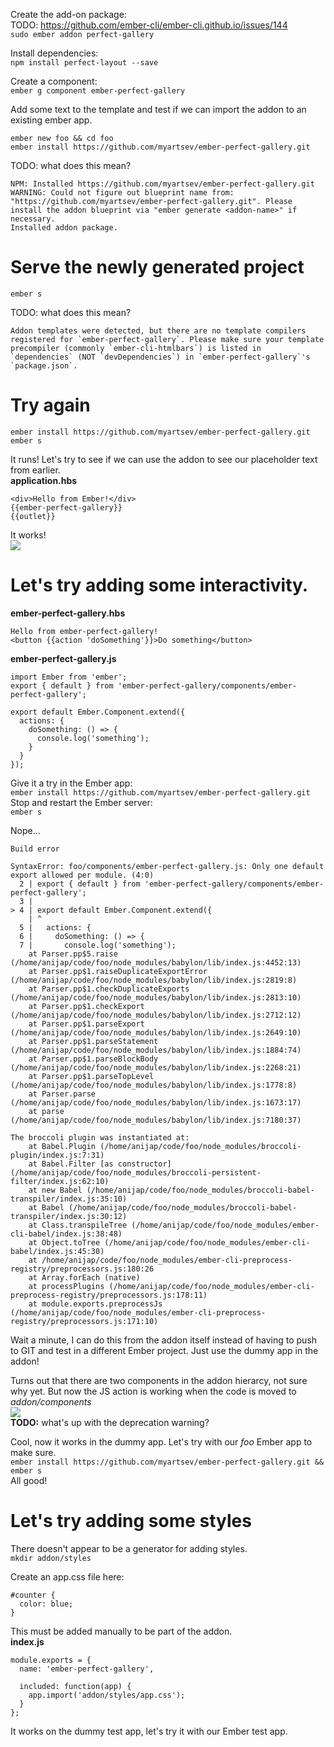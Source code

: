 Create the add-on package:<br>
TODO: <https://github.com/ember-cli/ember-cli.github.io/issues/144><br>
`sudo ember addon perfect-gallery`

Install dependencies:<br>
`npm install perfect-layout --save`

Create a component:<br>
`ember g component ember-perfect-gallery`

Add some text to the template and test if we can import the addon to an existing ember app.

`ember new foo && cd foo`<br>
`ember install https://github.com/myartsev/ember-perfect-gallery.git`

TODO: what does this mean?

```
NPM: Installed https://github.com/myartsev/ember-perfect-gallery.git
WARNING: Could not figure out blueprint name from: "https://github.com/myartsev/ember-perfect-gallery.git". Please install the addon blueprint via "ember generate <addon-name>" if necessary.
Installed addon package.
```

# Serve the newly generated project

`ember s`

TODO: what does this mean?

```
Addon templates were detected, but there are no template compilers registered for `ember-perfect-gallery`. Please make sure your template precompiler (commonly `ember-cli-htmlbars`) is listed in `dependencies` (NOT `devDependencies`) in `ember-perfect-gallery`'s `package.json`.
```

# Try again

`ember install https://github.com/myartsev/ember-perfect-gallery.git`<br>
`ember s`

It runs! Let's try to see if we can use the addon to see our placeholder text from earlier.<br>
**application.hbs**

```
<div>Hello from Ember!</div>
{{ember-perfect-gallery}}
{{outlet}}
```

It works!<br>
![](1.png)

# Let's try adding some interactivity.

**ember-perfect-gallery.hbs**

```
Hello from ember-perfect-gallery!
<button {{action 'doSomething'}}>Do something</button>
```

**ember-perfect-gallery.js**

```
import Ember from 'ember';
export { default } from 'ember-perfect-gallery/components/ember-perfect-gallery';

export default Ember.Component.extend({
  actions: {
    doSomething: () => {
      console.log('something');
    }
  }
});
```

Give it a try in the Ember app:<br>
`ember install https://github.com/myartsev/ember-perfect-gallery.git` Stop and restart the Ember server:<br>
`ember s`

Nope...

```
Build error

SyntaxError: foo/components/ember-perfect-gallery.js: Only one default export allowed per module. (4:0)
  2 | export { default } from 'ember-perfect-gallery/components/ember-perfect-gallery';
  3 |
> 4 | export default Ember.Component.extend({
    | ^
  5 |   actions: {
  6 |     doSomething: () => {
  7 |       console.log('something');
    at Parser.pp$5.raise (/home/anijap/code/foo/node_modules/babylon/lib/index.js:4452:13)
    at Parser.pp$1.raiseDuplicateExportError (/home/anijap/code/foo/node_modules/babylon/lib/index.js:2819:8)
    at Parser.pp$1.checkDuplicateExports (/home/anijap/code/foo/node_modules/babylon/lib/index.js:2813:10)
    at Parser.pp$1.checkExport (/home/anijap/code/foo/node_modules/babylon/lib/index.js:2712:12)
    at Parser.pp$1.parseExport (/home/anijap/code/foo/node_modules/babylon/lib/index.js:2649:10)
    at Parser.pp$1.parseStatement (/home/anijap/code/foo/node_modules/babylon/lib/index.js:1884:74)
    at Parser.pp$1.parseBlockBody (/home/anijap/code/foo/node_modules/babylon/lib/index.js:2268:21)
    at Parser.pp$1.parseTopLevel (/home/anijap/code/foo/node_modules/babylon/lib/index.js:1778:8)
    at Parser.parse (/home/anijap/code/foo/node_modules/babylon/lib/index.js:1673:17)
    at parse (/home/anijap/code/foo/node_modules/babylon/lib/index.js:7180:37)

The broccoli plugin was instantiated at:
    at Babel.Plugin (/home/anijap/code/foo/node_modules/broccoli-plugin/index.js:7:31)
    at Babel.Filter [as constructor] (/home/anijap/code/foo/node_modules/broccoli-persistent-filter/index.js:62:10)
    at new Babel (/home/anijap/code/foo/node_modules/broccoli-babel-transpiler/index.js:35:10)
    at Babel (/home/anijap/code/foo/node_modules/broccoli-babel-transpiler/index.js:30:12)
    at Class.transpileTree (/home/anijap/code/foo/node_modules/ember-cli-babel/index.js:38:48)
    at Object.toTree (/home/anijap/code/foo/node_modules/ember-cli-babel/index.js:45:30)
    at /home/anijap/code/foo/node_modules/ember-cli-preprocess-registry/preprocessors.js:180:26
    at Array.forEach (native)
    at processPlugins (/home/anijap/code/foo/node_modules/ember-cli-preprocess-registry/preprocessors.js:178:11)
    at module.exports.preprocessJs (/home/anijap/code/foo/node_modules/ember-cli-preprocess-registry/preprocessors.js:171:10)
```

Wait a minute, I can do this from the addon itself instead of having to push to GIT and test in a different Ember project. Just use the dummy app in the addon!

Turns out that there are two components in the addon hierarcy, not sure why yet. But now the JS action is working when the code is moved to _addon/components_<br>
![](2.png)<br>
**TODO:** what's up with the deprecation warning?

Cool, now it works in the dummy app. Let's try with our _foo_ Ember app to make sure.<br>
`ember install https://github.com/myartsev/ember-perfect-gallery.git && ember s`<br>
All good!

# Let's try adding some styles

There doesn't appear to be a generator for adding styles.<br>
`mkdir addon/styles`

Create an app.css file here:

```
#counter {
  color: blue;
}
```

This must be added manually to be part of the addon.<br>
**index.js**

```
module.exports = {
  name: 'ember-perfect-gallery',

  included: function(app) {
    app.import('addon/styles/app.css');
  }
};
```

It works on the dummy test app, let's try it with our Ember test app.
